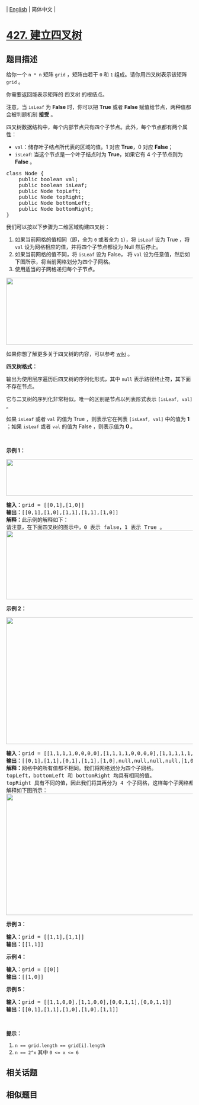 
| [English](README_EN.md) | 简体中文 |

# [427. 建立四叉树](https://leetcode-cn.com/problems/construct-quad-tree/)

## 题目描述

<p>给你一个 <code>n * n</code> 矩阵 <code>grid</code> ，矩阵由若干 <code>0</code> 和 <code>1</code> 组成。请你用四叉树表示该矩阵 <code>grid</code> 。</p>

<p>你需要返回能表示矩阵的 四叉树 的根结点。</p>

<p>注意，当 <code>isLeaf</code> 为 <strong>False </strong>时，你可以把 <strong>True</strong> 或者 <strong>False</strong> 赋值给节点，两种值都会被判题机制 <strong>接受</strong> 。</p>

<p>四叉树数据结构中，每个内部节点只有四个子节点。此外，每个节点都有两个属性：</p>

<ul>
	<li><code>val</code>：储存叶子结点所代表的区域的值。1 对应 <strong>True</strong>，0 对应 <strong>False</strong>；</li>
	<li><code>isLeaf</code>: 当这个节点是一个叶子结点时为 <strong>True</strong>，如果它有 4 个子节点则为 <strong>False</strong> 。</li>
</ul>

<pre>class Node {
    public boolean val;
&nbsp; &nbsp; public boolean isLeaf;
&nbsp; &nbsp; public Node topLeft;
&nbsp; &nbsp; public Node topRight;
&nbsp; &nbsp; public Node bottomLeft;
&nbsp; &nbsp; public Node bottomRight;
}</pre>

<p>我们可以按以下步骤为二维区域构建四叉树：</p>

<ol>
	<li>如果当前网格的值相同（即，全为 <code>0</code> 或者全为 <code>1</code>），将 <code>isLeaf</code> 设为 True ，将 <code>val</code> 设为网格相应的值，并将四个子节点都设为 Null 然后停止。</li>
	<li>如果当前网格的值不同，将 <code>isLeaf</code> 设为 False， 将 <code>val</code> 设为任意值，然后如下图所示，将当前网格划分为四个子网格。</li>
	<li>使用适当的子网格递归每个子节点。</li>
</ol>

<p><img alt="" src="https://assets.leetcode.com/uploads/2020/02/11/new_top.png" style="height: 181px; width: 777px;"></p>

<p>如果你想了解更多关于四叉树的内容，可以参考 <a href="https://en.wikipedia.org/wiki/Quadtree">wiki</a> 。</p>

<p><strong>四叉树格式：</strong></p>

<p>输出为使用层序遍历后四叉树的序列化形式，其中 <code>null</code> 表示路径终止符，其下面不存在节点。</p>

<p>它与二叉树的序列化非常相似。唯一的区别是节点以列表形式表示 <code>[isLeaf, val]</code> 。</p>

<p>如果 <code>isLeaf</code> 或者 <code>val</code> 的值为 True ，则表示它在列表&nbsp;<code>[isLeaf, val]</code> 中的值为 <strong>1</strong> ；如果 <code>isLeaf</code> 或者 <code>val</code> 的值为 False ，则表示值为 <strong>0 </strong>。</p>

<p>&nbsp;</p>

<p><strong>示例 1：</strong></p>

<p><img alt="" src="https://assets.leetcode.com/uploads/2020/02/11/grid1.png" style="height: 99px; width: 777px;"></p>

<pre><strong>输入：</strong>grid = [[0,1],[1,0]]
<strong>输出：</strong>[[0,1],[1,0],[1,1],[1,1],[1,0]]
<strong>解释：</strong>此示例的解释如下：
请注意，在下面四叉树的图示中，0 表示 false，1 表示 True 。
<img alt="" src="https://assets.leetcode.com/uploads/2020/02/12/e1tree.png" style="height: 186px; width: 777px;">
</pre>

<p><strong>示例 2：</strong></p>

<p><img alt="" src="https://assets.leetcode.com/uploads/2020/02/12/e2mat.png" style="height: 343px; width: 777px;"></p>

<pre><strong>输入：</strong>grid = [[1,1,1,1,0,0,0,0],[1,1,1,1,0,0,0,0],[1,1,1,1,1,1,1,1],[1,1,1,1,1,1,1,1],[1,1,1,1,0,0,0,0],[1,1,1,1,0,0,0,0],[1,1,1,1,0,0,0,0],[1,1,1,1,0,0,0,0]]
<strong>输出：</strong>[[0,1],[1,1],[0,1],[1,1],[1,0],null,null,null,null,[1,0],[1,0],[1,1],[1,1]]
<strong>解释：</strong>网格中的所有值都不相同。我们将网格划分为四个子网格。
topLeft，bottomLeft 和 bottomRight 均具有相同的值。
topRight 具有不同的值，因此我们将其再分为 4 个子网格，这样每个子网格都具有相同的值。
解释如下图所示：
<img alt="" src="https://assets.leetcode.com/uploads/2020/02/12/e2tree.png" style="height: 328px; width: 777px;">
</pre>

<p><strong>示例 3：</strong></p>

<pre><strong>输入：</strong>grid = [[1,1],[1,1]]
<strong>输出：</strong>[[1,1]]
</pre>

<p><strong>示例 4：</strong></p>

<pre><strong>输入：</strong>grid = [[0]]
<strong>输出：</strong>[[1,0]]
</pre>

<p><strong>示例 5：</strong></p>

<pre><strong>输入：</strong>grid = [[1,1,0,0],[1,1,0,0],[0,0,1,1],[0,0,1,1]]
<strong>输出：</strong>[[0,1],[1,1],[1,0],[1,0],[1,1]]
</pre>

<p>&nbsp;</p>

<p><strong>提示：</strong></p>

<ol>
	<li><code>n == grid.length == grid[i].length</code></li>
	<li><code>n == 2^x</code> 其中 <code>0 &lt;= x &lt;= 6</code></li>
</ol>


## 相关话题



## 相似题目


